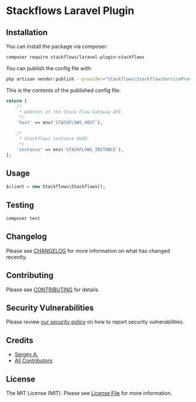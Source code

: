 # Stackflows Laravel Plugin


## Installation

You can install the package via composer:

```bash
composer require stackflows/laravel-plugin-stackflows
```

You can publish the config file with:
```bash
php artisan vendor:publish --provider="Stackflows\StackflowsServiceProvider" --tag="stackflows-config"
```

This is the contents of the published config file:

```php
return [
    /*
     * Address of the Stack Flow Gateway API.
     */
    'host' => env('STACKFLOWS_HOST'),

    /*
     * Stackflows instance UUID.
     */
    'instance' => env('STACKFLOWS_INSTANCE'),
];
```

## Usage

```php
$client = new Stackflows\Stackflows();
```

## Testing

```bash
composer test
```

## Changelog

Please see [CHANGELOG](CHANGELOG.md) for more information on what has changed recently.

## Contributing

Please see [CONTRIBUTING](.github/CONTRIBUTING.md) for details.

## Security Vulnerabilities

Please review [our security policy](../../security/policy) on how to report security vulnerabilities.

## Credits

- [Sergey A.](https://github.com/NookeST)
- [All Contributors](../../contributors)

## License

The MIT License (MIT). Please see [License File](LICENSE.md) for more information.

